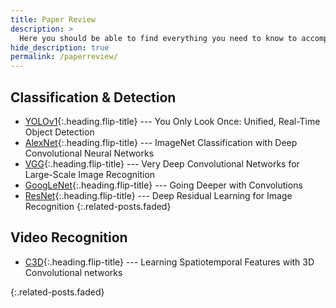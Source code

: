 ```yaml
---
title: Paper Review
description: >
  Here you should be able to find everything you need to know to accomplish the most common tasks when blogging with Hydejack.
hide_description: true
permalink: /paperreview/
---
```


## Classification & Detection
* [YOLOv1]{:.heading.flip-title} --- You Only Look Once: Unified, Real-Time Object Detection
* [AlexNet]{:.heading.flip-title} --- ImageNet Classification with Deep Convolutional Neural Networks
* [VGG]{:.heading.flip-title} --- Very Deep Convolutional Networks for Large-Scale Image Recognition
* [GoogLeNet]{:.heading.flip-title} --- Going Deeper with Convolutions
* [ResNet]{:.heading.flip-title} --- Deep Residual Learning for Image Recognition
{:.related-posts.faded}


## Video Recognition
* [C3D]{:.heading.flip-title} --- Learning Spatiotemporal Features with 3D Convolutional networks

{:.related-posts.faded}




<!--
## Other
* [LICENSE]{:.heading.flip-title} --- The license of this project.
* [NOTICE]{:.heading.flip-title} --- Parts of this program are provided under separate licenses.
* [CHANGELOG]{:.heading.flip-title} --- Version history of Hydejack.
{:.related-posts.faded}
-->




[yolov1]: YOLOv1.md
[AlexNet]: AlexNet.md
[VGG]: VGG.md
[GoogLeNet]: GoogLeNet.md
[ResNet]: ResNet.md



[C3D]: C3D.md


<!--
  [LICENSE]: ../LICENSE.md
  [NOTICE]: ../NOTICE.md
  [CHANGELOG]: ../CHANGELOG.md
-->
